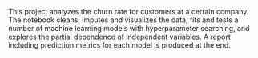 This project analyzes the churn rate for customers at a certain company. The notebook cleans, imputes and visualizes the data, fits and tests a number of machine learning models with hyperparameter searching, and explores the partial dependence of independent variables. A report including prediction metrics for each model is produced at the end.
